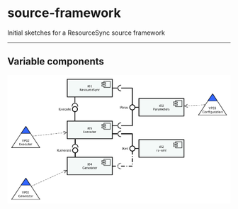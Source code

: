 # source-framework
Initial sketches for a ResourceSync source framework

---

## Variable components

![components](img/comp_01.png)
